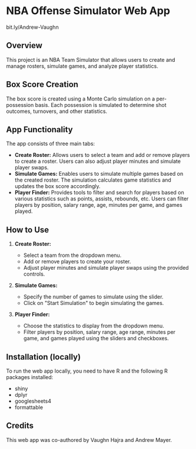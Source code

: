 # NBA Offense Simulator Web App

bit.ly/Andrew-Vaughn

## Overview
This project is an NBA Team Simulator that allows users to create and manage rosters, simulate games, and analyze player statistics.

## Box Score Creation
The box score is created using a Monte Carlo simulation on a per-possession basis. Each possession is simulated to determine shot outcomes, turnovers, and other statistics.

## App Functionality
The app consists of three main tabs:

- **Create Roster:** Allows users to select a team and add or remove players to create a roster. Users can also adjust player minutes and simulate player swaps.
- **Simulate Games:** Enables users to simulate multiple games based on the created roster. The simulation calculates game statistics and updates the box score accordingly.
- **Player Finder:** Provides tools to filter and search for players based on various statistics such as points, assists, rebounds, etc. Users can filter players by position, salary range, age, minutes per game, and games played.

## How to Use
1. **Create Roster:**
   - Select a team from the dropdown menu.
   - Add or remove players to create your roster.
   - Adjust player minutes and simulate player swaps using the provided controls.

2. **Simulate Games:**
   - Specify the number of games to simulate using the slider.
   - Click on "Start Simulation" to begin simulating the games.

3. **Player Finder:**
   - Choose the statistics to display from the dropdown menu.
   - Filter players by position, salary range, age range, minutes per game, and games played using the sliders and checkboxes.

## Installation (locally)
To run the web app locally, you need to have R and the following R packages installed:

- shiny
- dplyr
- googlesheets4
- formattable

## Credits
This web app was co-authored by Vaughn Hajra and Andrew Mayer.
